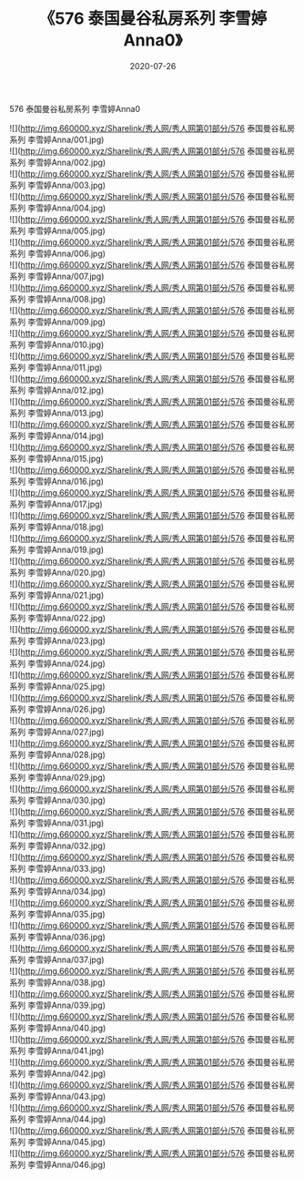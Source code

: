 ﻿---
layout: post
title:  《576 泰国曼谷私房系列 李雪婷Anna0》
date:   2020-07-26
img: http://img.660000.xyz/Sharelink/秀人网/秀人网第01部分/576 泰国曼谷私房系列 李雪婷Anna0/000.jpg
categories: [美女, 清纯, 唯美]
---

576 泰国曼谷私房系列 李雪婷Anna0

  ![](http://img.660000.xyz/Sharelink/秀人网/秀人网第01部分/576 泰国曼谷私房系列 李雪婷Anna/001.jpg) <br> ![](http://img.660000.xyz/Sharelink/秀人网/秀人网第01部分/576 泰国曼谷私房系列 李雪婷Anna/002.jpg) <br> ![](http://img.660000.xyz/Sharelink/秀人网/秀人网第01部分/576 泰国曼谷私房系列 李雪婷Anna/003.jpg) <br> ![](http://img.660000.xyz/Sharelink/秀人网/秀人网第01部分/576 泰国曼谷私房系列 李雪婷Anna/004.jpg) <br> ![](http://img.660000.xyz/Sharelink/秀人网/秀人网第01部分/576 泰国曼谷私房系列 李雪婷Anna/005.jpg) <br> ![](http://img.660000.xyz/Sharelink/秀人网/秀人网第01部分/576 泰国曼谷私房系列 李雪婷Anna/006.jpg) <br> ![](http://img.660000.xyz/Sharelink/秀人网/秀人网第01部分/576 泰国曼谷私房系列 李雪婷Anna/007.jpg) <br> ![](http://img.660000.xyz/Sharelink/秀人网/秀人网第01部分/576 泰国曼谷私房系列 李雪婷Anna/008.jpg) <br> ![](http://img.660000.xyz/Sharelink/秀人网/秀人网第01部分/576 泰国曼谷私房系列 李雪婷Anna/009.jpg) <br> ![](http://img.660000.xyz/Sharelink/秀人网/秀人网第01部分/576 泰国曼谷私房系列 李雪婷Anna/010.jpg) <br> ![](http://img.660000.xyz/Sharelink/秀人网/秀人网第01部分/576 泰国曼谷私房系列 李雪婷Anna/011.jpg) <br> ![](http://img.660000.xyz/Sharelink/秀人网/秀人网第01部分/576 泰国曼谷私房系列 李雪婷Anna/012.jpg) <br> ![](http://img.660000.xyz/Sharelink/秀人网/秀人网第01部分/576 泰国曼谷私房系列 李雪婷Anna/013.jpg) <br> ![](http://img.660000.xyz/Sharelink/秀人网/秀人网第01部分/576 泰国曼谷私房系列 李雪婷Anna/014.jpg) <br> ![](http://img.660000.xyz/Sharelink/秀人网/秀人网第01部分/576 泰国曼谷私房系列 李雪婷Anna/015.jpg) <br> ![](http://img.660000.xyz/Sharelink/秀人网/秀人网第01部分/576 泰国曼谷私房系列 李雪婷Anna/016.jpg) <br> ![](http://img.660000.xyz/Sharelink/秀人网/秀人网第01部分/576 泰国曼谷私房系列 李雪婷Anna/017.jpg) <br> ![](http://img.660000.xyz/Sharelink/秀人网/秀人网第01部分/576 泰国曼谷私房系列 李雪婷Anna/018.jpg) <br> ![](http://img.660000.xyz/Sharelink/秀人网/秀人网第01部分/576 泰国曼谷私房系列 李雪婷Anna/019.jpg) <br> ![](http://img.660000.xyz/Sharelink/秀人网/秀人网第01部分/576 泰国曼谷私房系列 李雪婷Anna/020.jpg) <br> ![](http://img.660000.xyz/Sharelink/秀人网/秀人网第01部分/576 泰国曼谷私房系列 李雪婷Anna/021.jpg) <br> ![](http://img.660000.xyz/Sharelink/秀人网/秀人网第01部分/576 泰国曼谷私房系列 李雪婷Anna/022.jpg) <br> ![](http://img.660000.xyz/Sharelink/秀人网/秀人网第01部分/576 泰国曼谷私房系列 李雪婷Anna/023.jpg) <br> ![](http://img.660000.xyz/Sharelink/秀人网/秀人网第01部分/576 泰国曼谷私房系列 李雪婷Anna/024.jpg) <br> ![](http://img.660000.xyz/Sharelink/秀人网/秀人网第01部分/576 泰国曼谷私房系列 李雪婷Anna/025.jpg) <br> ![](http://img.660000.xyz/Sharelink/秀人网/秀人网第01部分/576 泰国曼谷私房系列 李雪婷Anna/026.jpg) <br> ![](http://img.660000.xyz/Sharelink/秀人网/秀人网第01部分/576 泰国曼谷私房系列 李雪婷Anna/027.jpg) <br> ![](http://img.660000.xyz/Sharelink/秀人网/秀人网第01部分/576 泰国曼谷私房系列 李雪婷Anna/028.jpg) <br> ![](http://img.660000.xyz/Sharelink/秀人网/秀人网第01部分/576 泰国曼谷私房系列 李雪婷Anna/029.jpg) <br> ![](http://img.660000.xyz/Sharelink/秀人网/秀人网第01部分/576 泰国曼谷私房系列 李雪婷Anna/030.jpg) <br> ![](http://img.660000.xyz/Sharelink/秀人网/秀人网第01部分/576 泰国曼谷私房系列 李雪婷Anna/031.jpg) <br> ![](http://img.660000.xyz/Sharelink/秀人网/秀人网第01部分/576 泰国曼谷私房系列 李雪婷Anna/032.jpg) <br> ![](http://img.660000.xyz/Sharelink/秀人网/秀人网第01部分/576 泰国曼谷私房系列 李雪婷Anna/033.jpg) <br> ![](http://img.660000.xyz/Sharelink/秀人网/秀人网第01部分/576 泰国曼谷私房系列 李雪婷Anna/034.jpg) <br> ![](http://img.660000.xyz/Sharelink/秀人网/秀人网第01部分/576 泰国曼谷私房系列 李雪婷Anna/035.jpg) <br> ![](http://img.660000.xyz/Sharelink/秀人网/秀人网第01部分/576 泰国曼谷私房系列 李雪婷Anna/036.jpg) <br> ![](http://img.660000.xyz/Sharelink/秀人网/秀人网第01部分/576 泰国曼谷私房系列 李雪婷Anna/037.jpg) <br> ![](http://img.660000.xyz/Sharelink/秀人网/秀人网第01部分/576 泰国曼谷私房系列 李雪婷Anna/038.jpg) <br> ![](http://img.660000.xyz/Sharelink/秀人网/秀人网第01部分/576 泰国曼谷私房系列 李雪婷Anna/039.jpg) <br> ![](http://img.660000.xyz/Sharelink/秀人网/秀人网第01部分/576 泰国曼谷私房系列 李雪婷Anna/040.jpg) <br> ![](http://img.660000.xyz/Sharelink/秀人网/秀人网第01部分/576 泰国曼谷私房系列 李雪婷Anna/041.jpg) <br> ![](http://img.660000.xyz/Sharelink/秀人网/秀人网第01部分/576 泰国曼谷私房系列 李雪婷Anna/042.jpg) <br> ![](http://img.660000.xyz/Sharelink/秀人网/秀人网第01部分/576 泰国曼谷私房系列 李雪婷Anna/043.jpg) <br> ![](http://img.660000.xyz/Sharelink/秀人网/秀人网第01部分/576 泰国曼谷私房系列 李雪婷Anna/044.jpg) <br> ![](http://img.660000.xyz/Sharelink/秀人网/秀人网第01部分/576 泰国曼谷私房系列 李雪婷Anna/045.jpg) <br> ![](http://img.660000.xyz/Sharelink/秀人网/秀人网第01部分/576 泰国曼谷私房系列 李雪婷Anna/046.jpg) <br>